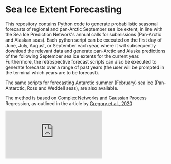 # Sea Ice Extent Forecasting
This repository contains Python code to generate probabilistic seasonal forecasts of regional and pan-Arctic September sea ice extent, in line with the Sea Ice Prediction Network's annual calls for submissions (Pan-Arctic and Alaskan seas). Each python script can be executed on the first day of June, July, August, or September each year, where it will subsequently download the relevant data and generate pan-Arctic and Alaska predictions of the following September sea ice extents for the current year. Furthermore, the retrospective forecast scripts can also be executed to generate forecasts over a range of past years (the user will be prompted in the terminal which years are to be forecast).

The same scripts for forecasting Antarctic summer (February) sea ice (Pan-Antarctic, Ross and Weddell seas), are also available.

The method is based on Complex Networks and Gaussian Process Regression, as outlined in the article by [Gregory et al., 2020](https://discovery.ucl.ac.uk/id/eprint/10091542/1/Gregory_wafd190107.pdf)

![alt text](https://github.com/William-gregory/SeaIceExtentForecasting/blob/master/images/PA_forecasts.pdf)
